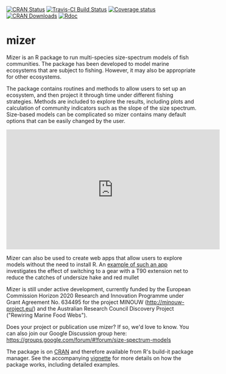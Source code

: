 [![CRAN Status](https://www.r-pkg.org/badges/version/mizer)](https://cran.r-project.org/package=mizer)
[![Travis-CI Build Status](https://travis-ci.org/sizespectrum/mizer.svg?branch=master)](https://travis-ci.org/sizespectrum/mizer)
[![Coverage status](https://codecov.io/gh/gustavdelius/mizer/branch/master/graph/badge.svg)](https://codecov.io/github/gustavdelius/mizer?branch=master)
[![CRAN Downloads](http://cranlogs.r-pkg.org/badges/grand-total/mizer)](https://cran.r-project.org/package=mizer)
[![Rdoc](http://www.rdocumentation.org/badges/version/mizer)](http://www.rdocumentation.org/packages/mizer)

# mizer
Mizer is an R package to run multi-species size-spectrum models of fish
communities. The package has been developed to model marine ecosystems that are
subject to fishing. However, it may also be appropriate for other ecosystems.

The package contains routines and methods to allow users to set up an ecosystem,
and then project it through time under different fishing strategies.
Methods are included to explore the results, including plots and calculation of
community indicators such as the slope of the size spectrum. Size-based models
can be complicated so mizer contains many default options that can be easily
changed by the user.

<iframe width="560" height="315" src="https://www.youtube.com/embed/0RlXqLbFbWc"
frameborder="0" allow="accelerometer; autoplay; encrypted-media; gyroscope; 
picture-in-picture" allowfullscreen></iframe>

Mizer can also be used to create web apps that allow users to explore models
without the need to install R. An [example of such an
app](https://mizer.shinyapps.io/selectivity/) investigates the effect of
switching to a gear with a T90 extension net to reduce the catches of undersize
hake and red mullet

Mizer is still under active development, currently funded by the European
Commission Horizon 2020 Research and Innovation Programme under Grant Agreement
No. 634495 for the project MINOUW (http://minouw-project.eu/) and the Australian
Research Council Discovery Project ("Rewiring Marine Food Webs").

Does your project or publication use mizer? If so, we'd love to know. You can
also join our Google Discussion group here:
https://groups.google.com/forum/#!forum/size-spectrum-models

The package is on [CRAN](https://cran.r-project.org/package=mizer) and therefore
available from R's build-it package manager.
See the accompanying
[vignette](https://cran.r-project.org/web/packages/mizer/vignettes/mizer_vignette.pdf)
for more details on how the package works, including detailed examples.



